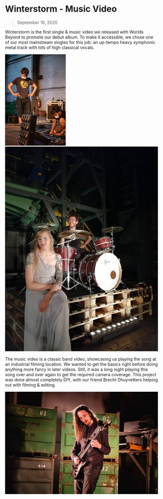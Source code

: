 # Winterstorm - Music Video
> September 16, 2020

Winterstorm is the first single & music video we released with Worlds Beyond to promote our debut album. To make it accessible, we chose one of our most mainstream singles for this job: an up-tempo heavy symphonic metal track with lots of high classical vocals.

<div>
  <img src="./images/lighting.jpg" width="200px"/>
  <img src="./images/before_filming.jpg" /> 
</div>

The music video is a classic band video, showcasing us playing the song at an industrial filming location. We wanted to get the basics right before doing anything more fancy in later videos. Still, it was a long night playing this song over and over again to get the required camera coverage. This project was done almost completely DIY, with our friend Brecht Dhuyvetters helping out with filming & editing.

![Tijmen during filming](./images/tijmen_guitar.jpg)

